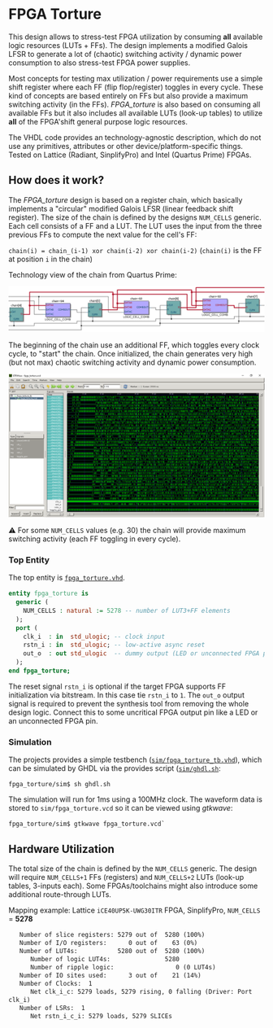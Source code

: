 # FPGA Torture

This design allows to stress-test FPGA utilization by consuming **all** available
logic resources (LUTs + FFs). The design implements a modified Galois LFSR to generate
a lot of (chaotic) switching activity / dynamic power consumption to also stress-test
FPGA power supplies.

Most concepts for testing max utilization / power requirements use a simple shift register
where each FF (flip flop/register) toggles in every cycle. These kind of concepts are based entirely
on FFs but also provide a maximum switching activity (in the FFs). _FPGA_torture_ is also based on consuming
all available FFs but it also includes all available LUTs (look-up tables) to utilize **all** of the FPGA'shift
general purpose logic resources.

The VHDL code provides an technology-agnostic description, which do not use any
primitives, attributes or other device/platform-specific things. Tested on Lattice
(Radiant, SinplifyPro) and Intel (Quartus Prime) FPGAs.


## How does it work?

The _FPGA_torture_ design is based on a register chain, which basically implements a "circular" modified Galois
LFSR (linear feedback shift register). The size of the chain is defined by the designs `NUM_CELLS` generic. Each cell
consists of a FF and a LUT. The LUT uses the input from the three previous FFs to compute the next value for the cell's FF:

`chain(i) = chain_(i-1) xor chain(i-2) xor chain(i-2)` (`chain(i)` is the FF at position `i` in the chain)

Technology view of the chain from Quartus Prime:

![Chain detail](https://raw.githubusercontent.com/stnolting/fpga_torture/main/img/example_chain.png)

The beginning of the chain use an additional FF, which toggles every clock cycle, to "start" the chain.
Once initialized, the chain generates very high (but not max) chaotic switching activity
and dynamic power consumption. 

![Example waveform](https://raw.githubusercontent.com/stnolting/fpga_torture/main/img/example_wave.png)

:warning: For some `NUM_CELLS` values (e.g. 30) the chain will provide maximum switching activity (each FF toggling in every cycle).

### Top Entity

The top entity is [`fpga_torture.vhd`](https://github.com/stnolting/fpga_torture/blob/main/rtl/fpga_torture.vhd).

```vhdl
entity fpga_torture is
  generic (
    NUM_CELLS : natural := 5278 -- number of LUT3+FF elements
  );
  port (
    clk_i  : in  std_ulogic; -- clock input
    rstn_i : in  std_ulogic; -- low-active async reset
    out_o  : out std_ulogic  -- dummy output (LED or unconnected FPGA pin)
  );
end fpga_torture;
```

The reset signal `rstn_i` is optional if the target FPGA supports FF initialization via bitstream. In this case tie `rstn_i` to `1`.
The `out_o` output signal is required to prevent the synthesis tool from removing the whole design logic. Connect this to some uncritical
FPGA output pin like a LED or an unconnected FPGA pin.


### Simulation

The projects provides a simple testbench
([`sim/fpga_torture_tb.vhd`](https://github.com/stnolting/fpga_torture/blob/main/sim/fpga_torture_tb.vhd)), which
can be simulated by GHDL via the provides script ([`sim/ghdl.sh`](https://github.com/stnolting/fpga_torture/blob/main/sim/ghdl.sh):

```
fpga_torture/sim$ sh ghdl.sh
```

The simulation will run for 1ms using a 100MHz clock. The waveform data is stored to `sim/fpga_torture.vcd`
so it can be viewed using _gtkwave_:

```
fpga_torture/sim$ gtkwave fpga_torture.vcd`
```


## Hardware Utilization

The total size of the chain is defined by the `NUM_CELLS` generic. The design will require
`NUM_CELLS+1` FFs (registers) and `NUM_CELLS+2` LUTs (look-up tables, 3-inputs each). Some
FPGAs/toolchains might also introduce some additional route-through LUTs.

Mapping example: Lattice `iCE40UP5K-UWG30ITR` FPGA, SinplifyPro, `NUM_CELLS` = **5278**

```
   Number of slice registers: 5279 out of  5280 (100%)
   Number of I/O registers:      0 out of    63 (0%)
   Number of LUT4s:           5280 out of  5280 (100%)
      Number of logic LUT4s:               5280
      Number of ripple logic:                 0 (0 LUT4s)
   Number of IO sites used:      3 out of    21 (14%)
   Number of Clocks:  1
      Net clk_i_c: 5279 loads, 5279 rising, 0 falling (Driver: Port clk_i)
   Number of LSRs:  1
      Net rstn_i_c_i: 5279 loads, 5279 SLICEs
```
